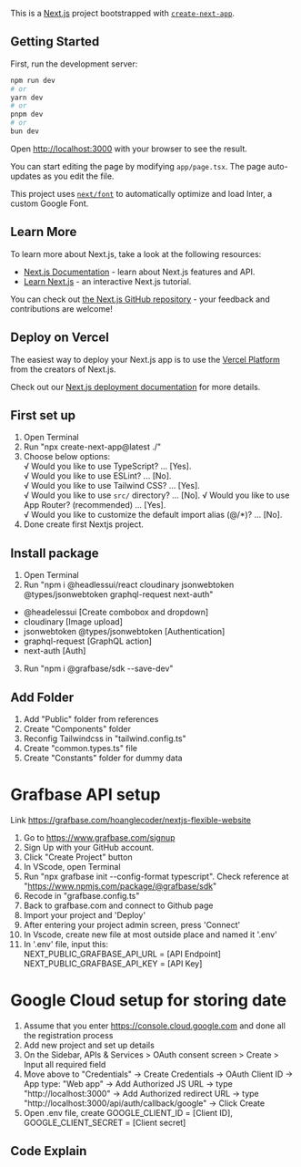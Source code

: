 This is a [Next.js](https://nextjs.org/) project bootstrapped with [`create-next-app`](https://github.com/vercel/next.js/tree/canary/packages/create-next-app).

## Getting Started

First, run the development server:

```bash
npm run dev
# or
yarn dev
# or
pnpm dev
# or
bun dev
```

Open [http://localhost:3000](http://localhost:3000) with your browser to see the result.

You can start editing the page by modifying `app/page.tsx`. The page auto-updates as you edit the file.

This project uses [`next/font`](https://nextjs.org/docs/basic-features/font-optimization) to automatically optimize and load Inter, a custom Google Font.

## Learn More

To learn more about Next.js, take a look at the following resources:

- [Next.js Documentation](https://nextjs.org/docs) - learn about Next.js features and API.
- [Learn Next.js](https://nextjs.org/learn) - an interactive Next.js tutorial.

You can check out [the Next.js GitHub repository](https://github.com/vercel/next.js/) - your feedback and contributions are welcome!

## Deploy on Vercel

The easiest way to deploy your Next.js app is to use the [Vercel Platform](https://vercel.com/new?utm_medium=default-template&filter=next.js&utm_source=create-next-app&utm_campaign=create-next-app-readme) from the creators of Next.js.

Check out our [Next.js deployment documentation](https://nextjs.org/docs/deployment) for more details.

## First set up
1. Open Terminal
2. Run "npx create-next-app@latest ./"
3. Choose below options:    
√ Would you like to use TypeScript? ... [Yes].  
√ Would you like to use ESLint? ... [No].   
√ Would you like to use Tailwind CSS? ... [Yes].    
√ Would you like to use `src/` directory? ... [No]. 
√ Would you like to use App Router? (recommended) ... [Yes].    
√ Would you like to customize the default import alias (@/*)? ... [No]. 
4. Done create first Nextjs project.

## Install package
1. Open Terminal
2. Run "npm i @headlessui/react cloudinary jsonwebtoken @types/jsonwebtoken graphql-request next-auth"  
- @headelessui [Create combobox and dropdown]   
- cloudinary [Image upload] 
- jsonwebtoken @types/jsonwebtoken [Authentication] 
- graphql-request [GraphQL action]  
- next-auth [Auth]  

3. Run "npm i @grafbase/sdk --save-dev"

## Add Folder
1. Add "Public" folder from references
2. Create "Components" folder
3. Reconfig Tailwindcss in "tailwind.config.ts"
3. Create "common.types.ts" file
4. Create "Constants" folder for dummy data

# Grafbase API setup
Link https://grafbase.com/hoanglecoder/nextjs-flexible-website

1. Go to https://www.grafbase.com/signup
2. Sign Up with your GitHub account.
3. Click "Create Project" button
4. In VScode, open Terminal
5. Run "npx grafbase init --config-format typescript". Check reference at "https://www.npmjs.com/package/@grafbase/sdk"
6. Recode in "grafbase.config.ts"
7. Back to grafbase.com and connect to Github page
8. Import your project and 'Deploy'
9. After entering your project admin screen, press 'Connect'
10. In Vscode, create new file at most outside place and named it '.env'
11. In '.env' file, input this:    
NEXT_PUBLIC_GRAFBASE_API_URL = [API Endpoint]   
NEXT_PUBLIC_GRAFBASE_API_KEY = [API Key]    


# Google Cloud setup for storing date
1. Assume that you enter https://console.cloud.google.com and done all the registration process
2. Add new project and set up details
3. On the Sidebar, APIs & Services >  OAuth consent screen > Create > Input all required field
4. Move above to "Credentials" -> Create Credentials -> OAuth Client ID -> App type: "Web app" -> Add Authorized JS URL -> type "http://localhost:3000" -> Add Authorized redirect URL -> type "http://localhost:3000/api/auth/callback/google" -> Click Create
5. Open .env file, create GOOGLE_CLIENT_ID = [Client ID], GOOGLE_CLIENT_SECRET = [Client secret]

## Code Explain
